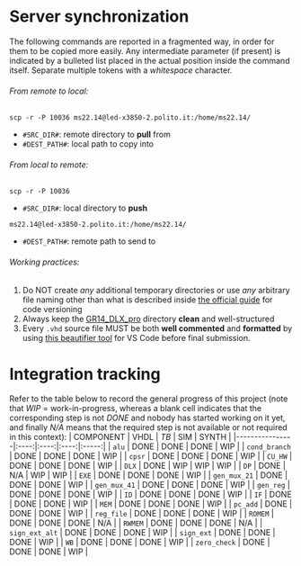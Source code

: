 # Server synchronization
The following commands are reported in a fragmented way, in order for them to be copied more easily. Any intermediate parameter (if present) is indicated by a bulleted list placed in the actual position inside the command itself. Separate multiple tokens with a _whitespace_ character.
###### From remote to local:
```
scp -r -P 10036 ms22.14@led-x3850-2.polito.it:/home/ms22.14/
```
- `#SRC_DIR#`: remote directory to **pull** from
- `#DEST_PATH#`: local path to copy into
###### From local to remote:
```
scp -r -P 10036
```
- `#SRC_DIR#`: local directory to **push**
```
ms22.14@led-x3850-2.polito.it:/home/ms22.14/
```
- `#DEST_PATH#`: remote path to send to
###### Working practices:
1. Do NOT create _any_ additional temporary directories or use _any_ arbitrary file naming other than what is described inside [the official guide](/Documentation/dlx_guide.pdf) for code versioning
2. Always keep the [GR14_DLX_pro](/GR14_DLX_pro) directory **clean** and well-structured
3. Every `.vhd` source file MUST be both **well commented** and **formatted** by using [this beautifier tool](https://marketplace.visualstudio.com/items?itemName=Vinrobot.vhdl-formatter) for VS Code before final submission.

# Integration tracking
Refer to the table below to record the general progress of this project (note that _WIP_ = work-in-progress, whereas a blank cell indicates that the corresponding step is not _DONE_ and nobody has started working on it yet, and finally _N/A_ means that the required step is not available or not required in this context):
| COMPONENT      | VHDL | _TB_ |  SIM | SYNTH |
|----------------|:----:|:----:|:----:|:-----:|
| `alu`          | DONE | DONE | DONE |  WIP  |
| `cond_branch`  | DONE | DONE | DONE |  WIP  |
| `cpsr`         | DONE | DONE | DONE |  WIP  |
| `CU_HW`        | DONE | DONE | DONE |  WIP  |
| `DLX`          | DONE |  WIP |  WIP |  WIP  |
| `DP`           | DONE |  N/A |  WIP |  WIP  |
| `EXE`          | DONE | DONE | DONE |  WIP  |
| `gen_mux_21`   | DONE | DONE | DONE |  WIP  |
| `gen_mux_41`   | DONE | DONE | DONE |  WIP  |
| `gen_reg`      | DONE | DONE | DONE |  WIP  |
| `ID`           | DONE | DONE | DONE |  WIP  |
| `IF`           | DONE | DONE | DONE |  WIP  |
| `MEM`          | DONE | DONE | DONE |  WIP  |
| `pc_add`       | DONE | DONE | DONE |  WIP  |
| `reg_file`     | DONE | DONE | DONE |  WIP  |
| `ROMEM`        | DONE | DONE | DONE |  N/A  |
| `RWMEM`        | DONE | DONE | DONE |  N/A  |
| `sign_ext_alt` | DONE | DONE | DONE |  WIP  |
| `sign_ext`     | DONE | DONE | DONE |  WIP  |
| `WB`           | DONE | DONE | DONE |  WIP  |
| `zero_check`   | DONE | DONE | DONE |  WIP  |
